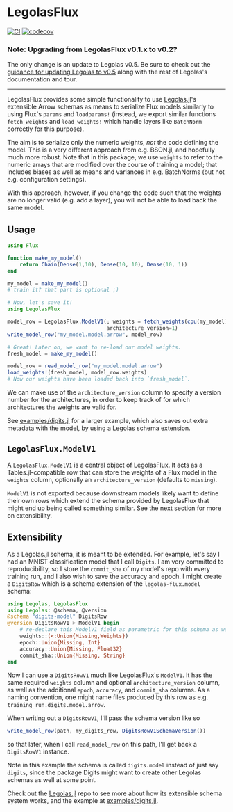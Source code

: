 # LegolasFlux

[![CI](https://github.com/beacon-biosignals/LegolasFlux.jl/actions/workflows/CI.yml/badge.svg)](https://github.com/beacon-biosignals/LegolasFlux.jl/actions/workflows/CI.yml)
[![codecov](https://codecov.io/gh/beacon-biosignals/LegolasFlux.jl/branch/main/graph/badge.svg?token=NHYUL22HCC)](https://codecov.io/gh/beacon-biosignals/LegolasFlux.jl)

### Note: Upgrading from LegolasFlux v0.1.x to v0.2?
The only change is an update to Legolas v0.5. Be sure to check out the [guidance for updating Legolas to v0.5](https://beacon-biosignals.github.io/Legolas.jl/dev/upgrade/) along with the rest of Legolas's documentation and tour.

---

LegolasFlux provides some simple functionality to use [Legolas.jl](https://github.com/beacon-biosignals/Legolas.jl/)'s
extensible Arrow schemas as means to serialize Flux models similarly to using Flux's `params` and `loadparams!`
(instead, we export similar functions `fetch_weights` and `load_weights!` which handle layers like `BatchNorm` correctly for this purpose).

The aim is to serialize only the numeric weights, *not* the code defining the model. This is a very different approach
from e.g. BSON.jl, and hopefully much more robust. Note that in this package, we use `weights` to refer to the numeric arrays that are modified over the course of training a model; that includes biases as well as means and variances in e.g. BatchNorms (but not e.g. configuration settings).

With this approach, however, if you change the code such that the weights are no longer valid (e.g. add a layer),
you will not be able to load back the same model.

## Usage

```julia
using Flux

function make_my_model()
    return Chain(Dense(1,10), Dense(10, 10), Dense(10, 1))
end

my_model = make_my_model()
# train it? that part is optional ;)

# Now, let's save it!
using LegolasFlux

model_row = LegolasFlux.ModelV1(; weights = fetch_weights(cpu(my_model)),
                                architecture_version=1)
write_model_row("my_model.model.arrow", model_row)

# Great! Later on, we want to re-load our model weights.
fresh_model = make_my_model()

model_row = read_model_row("my_model.model.arrow")
load_weights!(fresh_model, model_row.weights)
# Now our weights have been loaded back into `fresh_model`.

```

We can make use of the `architecture_version` column to specify a version number for the architectures, in order
to keep track of for which architectures the weights are valid for.

See [examples/digits.jl](examples/digits.jl) for a larger example, which also saves out extra metadata with the model,
by using a Legolas schema extension.

## `LegolasFlux.ModelV1`

A `LegolasFlux.ModelV1` is a central object of LegolasFlux. It acts as a Tables.jl-compatible row that can store the weights
of a Flux model in the `weights` column, optionally an `architecture_version` (defaults to `missing`).

`ModelV1` is not exported because downstream models likely want to define their own rows which extend the schema provided by LegolasFlux
that might end up being called something similar. See the next section for more on extensibility.

## Extensibility

As a Legolas.jl schema, it is meant to be extended. For example, let's say I had an MNIST classification model
that I call `Digits`. I am very committed to reproducibility, so I store the `commit_sha` of my model's repo
with every training run, and I also wish to save the accuracy and epoch. I might create a `DigitsRow` which is
a schema extension of the `legolas-flux.model` schema:

```julia
using Legolas, LegolasFlux
using Legolas: @schema, @version
@schema "digits-model" DigitsRow
@version DigitsRowV1 > ModelV1 begin
    # re-declare this ModelV1 field as parametric for this schema as well
    weights::(<:Union{Missing,Weights})
    epoch::Union{Missing, Int}
    accuracy::Union{Missing, Float32}
    commit_sha::Union{Missing, String}
end
```

Now I can use a `DigitsRowV1` much like LegolasFlux's `ModelV1`. It has the same required `weights` column and optional `architecture_version` column, as well as the additional `epoch`, `accuracy`, and `commit_sha` columns. As a naming convention,
one might name files produced by this row as e.g. `training_run.digits.model.arrow`.

When writing out a `DigitsRowV1`, I'll pass the schema version like so
```julia
write_model_row(path, my_digits_row, DigitsRowV1SchemaVersion())
```
so that later, when I call `read_model_row` on this path, I'll get back a `DigitsRowV1` instance.


Note in this example the schema is called `digits.model` instead of just say `digits`, since the package Digits might want to
create other Legolas schemas as well at some point.

Check out the [Legolas.jl](https://github.com/beacon-biosignals/Legolas.jl/) repo to see more about how its extensible schema system works,
and the example at [examples/digits.jl](examples/digits.jl).

